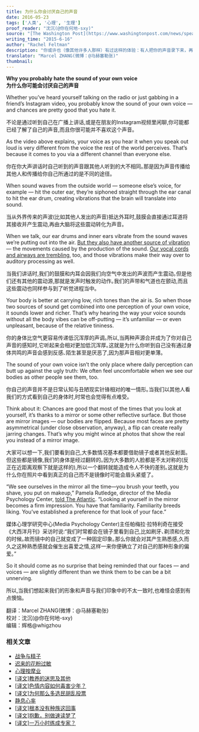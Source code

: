 ```yaml
---
title: 为什么你会讨厌自己的声音
date: 2016-05-23
tags: ['人类', '心理', '生理']
proof_reader: "沈沉(@你在何地-sxy)"
source: "[The Washington Post](https://www.washingtonpost.com/news/speaking-of-science/wp/2015/06/16/why-you-probably-hate-the-sound-of-your-own-voice/)"
writing_time: "2015-6-16"
author: "Rachel Feltman"
description: "你或许也（像其他许多人那样）有过这样的体验：有人把你的声音录下来，再放给你听，你震惊于自己的声音为何那么难听，难以接受那真的是你发出的。这是为什么呢？"
translator: "Marcel ZHANG(微博：@马赫塞勒张)"
thumbnail:
---
```


**Why you probably hate the sound of your own voice**  
**为什么你可能会讨厌自己的声音**

Whether you’ve heard yourself talking on the radio or just gabbing in a friend’s Instagram video, you probably know the sound of your own voice — and chances are pretty good that you hate it.

不论是通过听到自己在广播上讲话,或是在朋友的Instagram视频里闲聊,你可能都已经了解了自己的声音,而且你很可能并不喜欢这个声音｡

As the video above explains, your voice as you hear it when you speak out loud is very different from the voice the rest of the world perceives. That’s because it comes to you via a different channel than everyone else.

你在你大声讲话时自己听到的声音跟其他人听到的大不相同｡那是因为声音传播给其他人和传播给你自己所通过的是不同的途径｡

When sound waves from the outside world — someone else’s voice, for example — hit the outer ear, they’re siphoned straight through the ear canal to hit the ear drum, creating vibrations that the brain will translate into sound.

当从外界传来的声波(比如其他人发出的声音)抵达外耳时,鼓膜会直接通过耳道将其接收并产生震动,再由大脑将这些震动转化为声音｡

When we talk, our ear drums and inner ears vibrate from the sound waves we’re putting out into the air. [But they also have another source of vibration](http://mentalfloss.com/article/12796/why-do-our-voices-sound-different-us-other-people) — the movements caused by the production of the sound. [Our vocal cords and airways are trembling](http://mentalfloss.com/article/50360/what-determines-what-your-voice-sounds), too, and those vibrations make their way over to auditory processing as well.

当我们讲话时,我们的鼓膜和内耳会因我们向空气中发出的声波而产生震动｡但是他们还有其他的震动源,那就是发声时触发的动作｡我们的声带和气道也在颤动,而且这些震动也同样参与到了听觉进程当中｡

Your body is better at carrying low, rich tones than the air is. So when those two sources of sound get combined into one perception of your own voice, it sounds lower and richer. That’s why hearing the way your voice sounds without all the body vibes can be off-putting — it’s unfamiliar — or even unpleasant, because of the relative tininess.

你的身体比空气更容易传递低沉浑厚的声调｡所以,当两种声源合并成为了你对自己声音的感知时,它听起来会相对更加低沉浑厚｡这就是为什么你听到自己没有通过身体共鸣的声音会感到反感､陌生甚至是厌恶了,因为那声音相对更单薄｡

The sound of your own voice isn’t the only place where daily perception can butt up against the ugly truth: We often feel uncomfortable when we see our bodies as other people see them, too.

你自己的声音并不是日常认知与丑陋现实针锋相对的唯一情形｡当我们以其他人看我们的方式看到自己的身体时,时常也会觉得有点难受｡

Think about it: Chances are good that most of the times that you look at yourself, it’s thanks to a mirror or some other reflective surface. But those are mirror images — our bodies are flipped. Because most faces are pretty asymmetrical (under close observation, anyway), a flip can create really jarring changes. That’s why you might wince at photos that show the real you instead of a mirror image.

大家可以想一下,我们要看到自己,大多数情况基本都要借助镜子或者其他反射面｡但这些都是镜像,我们的身体是经过翻转的｡因为大多数的人脸都是不太对称的(反正在近距离观察下就是这样的),所以一个翻转就能造成令人不快的差别｡这就是为什么你在照片中看到真正的自己而不是镜像时可能会眉头紧蹙了｡

“We see ourselves in the mirror all the time—you brush your teeth, you shave, you put on makeup,” Pamela Rutledge, director of the Media Psychology Center, [told The Atlantic](http://www.theatlantic.com/health/archive/2014/03/why-selfies-sometimes-look-weird-to-their-subjects/359567/). “Looking at yourself in the mirror becomes a firm impression. You have that familiarity. Familiarity breeds liking. You’ve established a preference for that look of your face.”

媒体心理学研究中心(Media Psychology Center)主任帕梅拉·拉特利奇在接受《大西洋月刊》采访时说:“我们时常都会在镜子里看到自己,比如刷牙､剃须和化妆的时候｡故而镜中的自己就变成了一种固定印象｡那么你就会对其产生熟悉感,久而久之这种熟悉感就会催生出喜爱之情,这样一来你便确立了对自己的那种形象的偏爱｡”

So it should come as no surprise that being reminded that our faces — and voices — are slightly different than we think them to be can be a bit unnerving.

所以,当我们想起来我们的形象和声音与我们印象中的不太一致时,也难怪会感到有点懊恼｡


翻译：Marcel ZHANG(微博：@马赫塞勒张)  
校对：沈沉(@你在何地-sxy)  
编辑：辉格@whigzhou


### 相关文章

* [战争与精子](https://headsalon.org/archives/7645.html "战争与精子")
* [迟来的花粉过敏](https://headsalon.org/archives/7750.html "迟来的花粉过敏")
* [心理按摩业](https://headsalon.org/archives/7767.html "心理按摩业")
* [[译文]教养的迷思及其他](https://headsalon.org/archives/7476.html "[译文]教养的迷思及其他")
* [[译文]色情内容如何毒害少年？](https://headsalon.org/archives/7470.html "[译文]色情内容如何毒害少年？")
* [[译文]为何那么多选民胡乱投票](https://headsalon.org/archives/7402.html "[译文]为何那么多选民胡乱投票")
* [静息心率](https://headsalon.org/archives/7207.html "静息心率")
* [[译文]根本没有种族这回事](https://headsalon.org/archives/7094.html "[译文]根本没有种族这回事")
* [[译文]抱歉，别做速读梦了](https://headsalon.org/archives/7086.html "[译文]抱歉，别做速读梦了")
* [[译文]一万小时练成专家？](https://headsalon.org/archives/7082.html "[译文]一万小时练成专家？")
